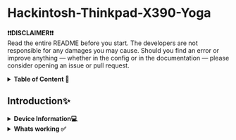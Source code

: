 # Hackintosh-Thinkpad-X390-Yoga

**❗️❗️DISCLAIMER❗️❗️**<br>
Read the entire README before you start.
The developers are not responsible for any damages you may cause.
Should you find an error or improve anything — whether in the config or in the documentation — please consider opening an issue or pull request.

<details>  
<summary><strong>Table of Content 📖</strong></summary>
</br>

## Table of Content📖
- [Hackintosh-Thinkpad-X390-Yoga](#Hackintosh-Thinkpad-X390-Yoga)
- [Table of Content](#Table-of-Content)
- [Device Information](#Device-Information)
- [Whats working](#Whats-working)
    - [CPU](#CPU)

</details>

## Introduction✨

<details>  
<summary><strong>Device Information💻</strong></summary>
</br>

## Device Information
| Specifications | Details |
|:---|:---|
| Computer Model | ThinkPad X390 Yoga |
| CPU | Intel(R) Core(TM) i5-8265U CPU @ 1.60GHz |
| Model |  Lenevo 20NQ|
| Display | Lenevo LEN4094 ( 13.3 inch  ) Touchscreen |
| Memory | 16 GB ( Soledered, SK Hynix DDR4 2400 MHz ) |
| NVMe SSD | NVME Micron 2450 512  GB |
| Integrated Graphics | Intel UHD Graphics 620 |
| Ethernet |  Intel(R) Ethernet Connection (6) I219-V |
| Sound Card | Intel Intel Smart Sound Technology Audio Controller (layout-id: 11) |
| Wireless Card |  Intel(R) Wireless-AC 9560 160MHz |
| I/O |1xUSB-C Thunderbolt 3, 1xUSB 3.1 gen 1(type-c), 2xUSB 3.1 gen 1, MicroSD card reader, HDMI 1.4, 3.5mm Headphone jack/mic combo |

</details>

<details>
<summary><strong>Whats working ✅</strong></summary>
</br>

## Whats Working ✅

### CPU 🧠

Work fine, thanks to `CPU friend and CPU FriendFriend`, Patched to 0.8 Ghz (Min) - 2.4 Ghz (Max)
Using CPU Friend data provider on lowest power consumsion.
For me, no serious Performance Effect on this setting<br>
Great for Daily usage, such as office, sone video editing, graphic design, some multitask, of course browsing.<br>
on the efi, i insert the `Performance profile` as default<br>
if you want to change the power setting,<br>
i will give the further assistance on the "other tweaks" section

### Battery 🔋

The battery presentage is function normally

### Trackpad and touchscreen ✍️

Both works great with gesture support

### USB ♆

USB Ports Patching with `USBMap.kext` , everything works fine, no serious issue with USB

### Ethernet 📶

Functioning normally. thanks to `IntelMausi.kext`

### Display 🖥️

The model of Integrated Graphics is `Intel UHD Graphics 620`, faked to `Intel UHD Graphics 630 (Mobile) `.

The HDMI is attached with `Intel UHD Graphics 630` and it's functioning normally. `2K@60Hz` & `4K@30Hz` are supported.

Both USB-C is also work as Display Out (like HDMI), which utilize Display Port(DP) function, You can use it as another option for display out, you might need a supported dongle or supported Type-C cable 

### Audio 🔊
thanks to AppleALC with `layout-id: 11`. works normally. Support Dolby Audio.

### Keyboard ⌨️

Functioning normally except the <kbd>Insert</kbd> , which is not presented on Magic Keyboard.

#### SSD 💾

NVMe is functioning normally.<br>
please check your ssd, if it using samsung pm981/pm981a, you have to change it first before installing macOS, previously my laptop was using it, and i cant even install macOS, it cause kernel panic. 


### Intel Bluetooth and Wi-Fi 🛜

Bluetooth functioning partially, the Wi-Fi is also work, but with some issue <br>
if you are using `Airportitlwm.kext`, the wifi speed will drops whenever connected to the bluetooth device, and It's hard to connect a Bluetooth device when you're on 2.4 GHz Wi-Fi.<br>
highly recommend for you to use `itlwm.kext and Heliport.app`

### Headphone/mic combo 🎧

Functioning normally. if you facing trouble please read `post install`

### Camera 📷

Function normally

### Other

#### AirPlay
working on sonoma, but somehow not working on ventura
maybe intel wifi problem
#### Handoff
same `apple id` is required

## What is not working

- Continuity Camera: no way with intel Wi-Fi card
- Airdrops: no way with intel Wi-Fi card
- fingerprint sensor: no support
- face id: no implementation on native Mac
- Pen: when i activate the touchscreen, i lost the pen compatibility, but i prefer with touchscreen, because, when in the macOS The pen losing presure control, make it useless


</details>